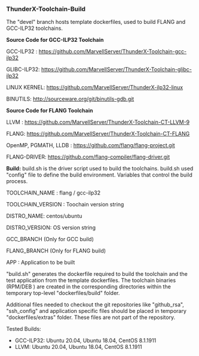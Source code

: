 ### ThunderX-Toolchain-Build

The "devel" branch hosts template dockerfiles, used to build FLANG and GCC-ILP32 toolchains.


**Source Code for GCC-ILP32 Toolchain**

GCC-ILP32 : https://github.com/MarvellServer/ThunderX-Toolchain-gcc-ilp32

GLIBC-ILP32: https://github.com/MarvellServer/ThunderX-Toolchain-glibc-ilp32

LINUX KERNEL: https://github.com/MarvellServer/ThunderX-ilp32-linux

BINUTILS: http://sourceware.org/git/binutils-gdb.git

**Source Code for FLANG Toolchain**

LLVM : https://github.com/MarvellServer/ThunderX-Toolchain-CT-LLVM-9

FLANG: https://github.com/MarvellServer/ThunderX-Toolchain-CT-FLANG

OpenMP, PGMATH, LLDB : https://github.com/flang/flang-project.git

FLANG-DRIVER: https://github.com/flang-compiler/flang-driver.git

**Build:**
build.sh is the driver script used to build the toolchains. build.sh used "config" file to define the build environment. Variables that control the build process.

TOOLCHAIN_NAME : flang / gcc-ilp32

TOOLCHAIN_VERSION : Toochain version string

DISTRO_NAME: centos/ubuntu

DISTRO_VERSION: OS version string

GCC_BRANCH (Only for GCC build)

FLANG_BRANCH (Only for FLANG build)

APP : Application to be built

"build.sh" generates the dockerfile required to build the toolchain  and the test application from the template dockerfiles. The toolchain binaries (RPM/DEB ) are created in the corresponding directories within the temporary top-level "dockerfiles/build" folder.

Additional files needed to checkout the git repositories like "github_rsa", "ssh_config" and application specific files should be placed in temporary "dockerfiles/extras" folder. These files are not part of the repository.

Tested Builds:

 - GCC-ILP32: Ubuntu 20.04, Ubuntu 18.04, CentOS 8.1.1911
 - LLVM: Ubuntu 20.04, Ubuntu 18.04, CentOS 8.1.1911
